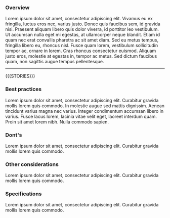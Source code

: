 ### Overview

Lorem ipsum dolor sit amet, consectetur adipiscing elit. Vivamus eu ex fringilla, luctus eros nec, varius justo. Donec quis faucibus sem, id gravida nisi. Praesent aliquam libero quis dolor viverra, id porttitor leo vestibulum. Ut accumsan nulla eget mi egestas, at ullamcorper neque blandit. Etiam id quam nec erat convallis pharetra ac sit amet diam. Sed eu metus tempus, fringilla libero eu, rhoncus nisl. Fusce quam lorem, vestibulum sollicitudin tempor ac, ornare in lorem. Cras rhoncus consectetur euismod. Aliquam justo eros, molestie at egestas in, tempor ac metus. Sed dictum faucibus quam, non sagittis augue tempus pellentesque.

---

{{{STORIES}}}

### Best practices

Lorem ipsum dolor sit amet, consectetur adipiscing elit. Curabitur gravida mollis lorem quis commodo. In molestie augue sed mattis dignissim. Aenean tincidunt varius magna nec varius. Integer condimentum accumsan libero in varius. Fusce lacus lorem, lacinia vitae velit eget, laoreet interdum quam. Proin sit amet lorem nibh. Nulla commodo sapien.

### Dont's

Lorem ipsum dolor sit amet, consectetur adipiscing elit. Curabitur gravida mollis lorem quis commodo.

### Other considerations

Lorem ipsum dolor sit amet, consectetur adipiscing elit. Curabitur gravida mollis lorem quis commodo.

### Specifications

Lorem ipsum dolor sit amet, consectetur adipiscing elit. Curabitur gravida mollis lorem quis commodo.
